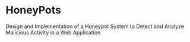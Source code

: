 # HoneyPots
Design and Implementation of a Honeypot System to Detect and Analyze Malicious Activity in a Web Application
